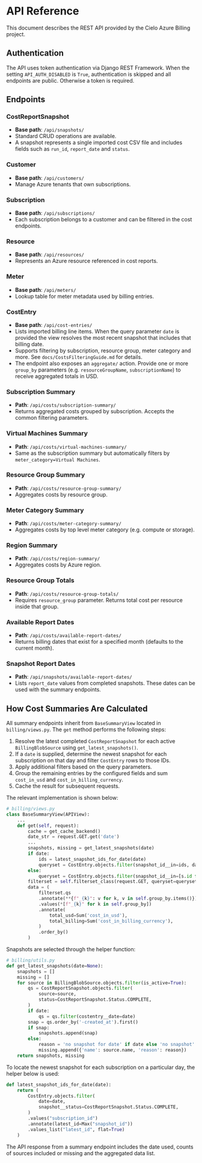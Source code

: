 # API Reference

This document describes the REST API provided by the Cielo Azure Billing project.

## Authentication

The API uses token authentication via Django REST Framework. When the setting `API_AUTH_DISABLED` is `True`, authentication is skipped and all endpoints are public. Otherwise a token is required.

## Endpoints

### CostReportSnapshot
- **Base path**: `/api/snapshots/`
- Standard CRUD operations are available.
- A snapshot represents a single imported cost CSV file and includes fields such as `run_id`, `report_date` and `status`.

### Customer
- **Base path**: `/api/customers/`
- Manage Azure tenants that own subscriptions.

### Subscription
- **Base path**: `/api/subscriptions/`
- Each subscription belongs to a customer and can be filtered in the cost endpoints.

### Resource
- **Base path**: `/api/resources/`
- Represents an Azure resource referenced in cost reports.

### Meter
- **Base path**: `/api/meters/`
- Lookup table for meter metadata used by billing entries.

### CostEntry
- **Base path**: `/api/cost-entries/`
- Lists imported billing line items. When the query parameter `date` is provided the view resolves the most recent snapshot that includes that billing date.
- Supports filtering by subscription, resource group, meter category and more. See `docs/CostsFilteringGuide.md` for details.
- The endpoint also exposes an `aggregate/` action. Provide one or more `group_by` parameters (e.g. `resourceGroupName`, `subscriptionName`) to receive aggregated totals in USD.

### Subscription Summary
- **Path**: `/api/costs/subscription-summary/`
- Returns aggregated costs grouped by subscription. Accepts the common filtering parameters.

### Virtual Machines Summary
- **Path**: `/api/costs/virtual-machines-summary/`
- Same as the subscription summary but automatically filters by `meter_category=Virtual Machines`.

### Resource Group Summary
- **Path**: `/api/costs/resource-group-summary/`
- Aggregates costs by resource group.

### Meter Category Summary
- **Path**: `/api/costs/meter-category-summary/`
- Aggregates costs by top level meter category (e.g. compute or storage).

### Region Summary
- **Path**: `/api/costs/region-summary/`
- Aggregates costs by Azure region.

### Resource Group Totals
- **Path**: `/api/costs/resource-group-totals/`
- Requires `resource_group` parameter. Returns total cost per resource inside that group.

### Available Report Dates
- **Path**: `/api/costs/available-report-dates/`
- Returns billing dates that exist for a specified month (defaults to the current month).

### Snapshot Report Dates
- **Path**: `/api/snapshots/available-report-dates/`
- Lists `report_date` values from completed snapshots. These dates can be used with the summary endpoints.

## How Cost Summaries Are Calculated

All summary endpoints inherit from `BaseSummaryView` located in `billing/views.py`. The `get` method performs the following steps:

1. Resolve the latest completed `CostReportSnapshot` for each active `BillingBlobSource` using `get_latest_snapshots()`.
2. If a `date` is supplied, determine the newest snapshot for each subscription on that day and filter `CostEntry` rows to those IDs.
3. Apply additional filters based on the query parameters.
4. Group the remaining entries by the configured fields and sum `cost_in_usd` and `cost_in_billing_currency`.
5. Cache the result for subsequent requests.

The relevant implementation is shown below:

```python
# billing/views.py
class BaseSummaryView(APIView):
    ...
    def get(self, request):
        cache = get_cache_backend()
        date_str = request.GET.get('date')
        ...
        snapshots, missing = get_latest_snapshots(date)
        if date:
            ids = latest_snapshot_ids_for_date(date)
            queryset = CostEntry.objects.filter(snapshot_id__in=ids, date=date)
        else:
            queryset = CostEntry.objects.filter(snapshot_id__in=[s.id for s in snapshots])
        filterset = self.filterset_class(request.GET, queryset=queryset)
        data = (
            filterset.qs
            .annotate(**{f"_{k}": v for k, v in self.group_by.items()})
            .values(*[f"_{k}" for k in self.group_by])
            .annotate(
                total_usd=Sum('cost_in_usd'),
                total_billing=Sum('cost_in_billing_currency'),
            )
            .order_by()
        )
```

Snapshots are selected through the helper function:

```python
# billing/utils.py
def get_latest_snapshots(date=None):
    snapshots = []
    missing = []
    for source in BillingBlobSource.objects.filter(is_active=True):
        qs = CostReportSnapshot.objects.filter(
            source=source,
            status=CostReportSnapshot.Status.COMPLETE,
        )
        if date:
            qs = qs.filter(costentry__date=date)
        snap = qs.order_by('-created_at').first()
        if snap:
            snapshots.append(snap)
        else:
            reason = 'no snapshot for date' if date else 'no snapshot'
            missing.append({'name': source.name, 'reason': reason})
    return snapshots, missing
```

To locate the newest snapshot for each subscription on a particular day, the helper below is used:

```python
def latest_snapshot_ids_for_date(date):
    return (
        CostEntry.objects.filter(
            date=date,
            snapshot__status=CostReportSnapshot.Status.COMPLETE,
        )
        .values("subscription_id")
        .annotate(latest_id=Max("snapshot_id"))
        .values_list("latest_id", flat=True)
    )
```

The API response from a summary endpoint includes the date used, counts of sources included or missing and the aggregated data list.
